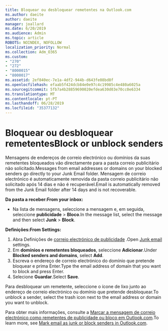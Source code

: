 ```yaml
---
title: Bloquear ou desbloquear remetentes na Outlook.com
ms.author: daeite
author: daeite
manager: joallard
ms.date: 6/20/2019
ms.audience: Admin
ms.topic: article
ROBOTS: NOINDEX, NOFOLLOW
localization_priority: Normal
ms.collection: Adm_O365
ms.custom:
- "270"
- "272"
- "8000015"
- "8000017"
ms.assetid: 2ef840ec-7e1a-4df2-944b-d643fe08bd8f
ms.openlocfilehash: efaab5f424dcb84e0e97c4c19985c4e480a6025a
ms.sourcegitcommit: 5fb7a4b28859690020efdea630d03e70cc0e6334
ms.translationtype: MT
ms.contentlocale: pt-PT
ms.lasthandoff: 06/28/2019
ms.locfileid: "35377132"
---
```

# <a name="block-or-unblock-senders"></a><span data-ttu-id="f3ddd-102">Bloquear ou desbloquear remetentes</span><span class="sxs-lookup"><span data-stu-id="f3ddd-102">Block or unblock senders</span></span>

<span data-ttu-id="f3ddd-103">Mensagens de endereços de correio electrónico ou domínios da suas remetentes bloqueados vão directamente para a pasta correio publicitário não solicitado.</span><span class="sxs-lookup"><span data-stu-id="f3ddd-103">Messages from email addresses or domains on your blocked senders go directly to your Junk Email folder.</span></span> <span data-ttu-id="f3ddd-104">Mensagem de correio electrónico é automaticamente removida da pasta correio publicitário não solicitado após 14 dias e não é recuperável.</span><span class="sxs-lookup"><span data-stu-id="f3ddd-104">Email is automatically removed from the Junk Email folder after 14 days and is not recoverable.</span></span>

<span data-ttu-id="f3ddd-105">**Da pasta a receber:**</span><span class="sxs-lookup"><span data-stu-id="f3ddd-105">**From your inbox:**</span></span>

- <span data-ttu-id="f3ddd-106">Na lista de mensagens, seleccione a mensagem e, em seguida, seleccione **publicidade** > **Bloco**.</span><span class="sxs-lookup"><span data-stu-id="f3ddd-106">In the message list, select the message and then select **Junk** > **Block**.</span></span>

<span data-ttu-id="f3ddd-107">**Definições:**</span><span class="sxs-lookup"><span data-stu-id="f3ddd-107">**From Settings:**</span></span>

1. <span data-ttu-id="f3ddd-108">Abra Definições de [correio electrónico de publicidade](https://outlook.live.com/mail/options/mail/junkEmail) .</span><span class="sxs-lookup"><span data-stu-id="f3ddd-108">Open [Junk email](https://outlook.live.com/mail/options/mail/junkEmail) settings.</span></span>
2. <span data-ttu-id="f3ddd-109">Em **domínios e remetentes bloqueados**, seleccione **Adicionar**.</span><span class="sxs-lookup"><span data-stu-id="f3ddd-109">Under **Blocked senders and domains**, select **Add**.</span></span>
3. <span data-ttu-id="f3ddd-110">Escreva o endereço de correio electrónico do domínio que pretende bloquear e prima Enter.</span><span class="sxs-lookup"><span data-stu-id="f3ddd-110">Type the email address of domain that you want to block and press Enter.</span></span>
4. <span data-ttu-id="f3ddd-111">Selecione **Guardar**.</span><span class="sxs-lookup"><span data-stu-id="f3ddd-111">Select **Save**.</span></span>

<span data-ttu-id="f3ddd-112">Para desbloquear um remetente, seleccione o ícone de lixo junto ao endereço de correio electrónico ou domínio que pretende desbloquear.</span><span class="sxs-lookup"><span data-stu-id="f3ddd-112">To unblock a sender, select the trash icon next to the email address or domain you want to unblock.</span></span>

<span data-ttu-id="f3ddd-113">Para obter mais informações, consulte a [Marcar a mensagem de correio electrónico como remetentes de publicidade ou bloco em Outlook.com](https://support.office.com/article/a3ece97b-82f8-4a5e-9ac3-e92fa6427ae4?wt.mc_id=Office_Outlook_com_Alchemy).</span><span class="sxs-lookup"><span data-stu-id="f3ddd-113">To learn more, see [Mark email as junk or block senders in Outlook.com](https://support.office.com/article/a3ece97b-82f8-4a5e-9ac3-e92fa6427ae4?wt.mc_id=Office_Outlook_com_Alchemy).</span></span>
